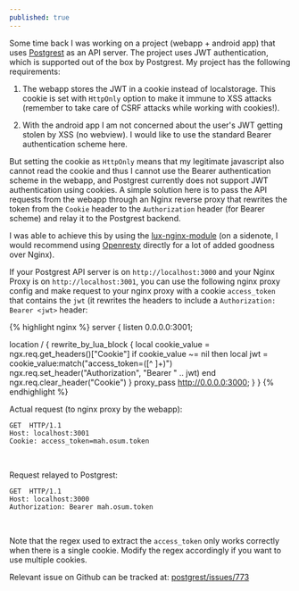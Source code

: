 ```yaml
---
published: true
---
```

Some time back I was working on a project (webapp + android app) that uses [Postgrest](https://postgrest.com/en/v0.4/) as an API server. The project uses JWT authentication, which is supported out of the box by Postgrest. My project has the following requirements:

1. The webapp stores the JWT in a cookie instead of localstorage. This cookie is set with `HttpOnly` option to make it immune to XSS attacks (remember to take care of CSRF attacks while working with cookies!).

2. With the android app I am not concerned about the user's JWT getting stolen by XSS (no webview). I would like to use the standard Bearer authentication scheme here.

But setting the cookie as `HttpOnly` means that my legitimate javascript also cannot read the cookie and thus I cannot use the Bearer authentication scheme in the webapp, and Postgrest currently does not support JWT authentication using cookies. A simple solution here is to pass the API requests from the webapp through an Nginx reverse proxy that rewrites the token from the `Cookie` header to the `Authorization` header (for Bearer scheme) and relay it to the Postgrest backend.

I was able to achieve this by using the [lux-nginx-module](https://github.com/openresty/lua-nginx-module) (on a sidenote, I would recommend using [Openresty](https://github.com/openresty) directly for a lot of added goodness over Nginx).

If your Postgrest API server is on `http://localhost:3000` and your Nginx Proxy is on `http://localhost:3001`, you can use the following nginx proxy config and make request to your nginx proxy with a cookie `access_token` that contains the `jwt` (it rewrites the headers to include a `Authorization: Bearer <jwt>` header:

{% highlight nginx %}
server {
  listen  0.0.0.0:3001;

  location / {
     rewrite_by_lua_block {
       local cookie_value = ngx.req.get_headers()["Cookie"]
       if cookie_value ~= nil then
         local jwt = cookie_value:match("access_token=([^ ]+)")
         ngx.req.set_header("Authorization", "Bearer " .. jwt)
       end
       ngx.req.clear_header("Cookie")
     }
     proxy_pass http://0.0.0.0:3000;
  }
}
{% endhighlight %}
<br />

Actual request (to nginx proxy by the webapp):

```
GET  HTTP/1.1
Host: localhost:3001
Cookie: access_token=mah.osum.token
```
<br />

Request relayed to Postgrest:

```
GET  HTTP/1.1
Host: localhost:3000
Authorization: Bearer mah.osum.token
```
<br />

Note that the regex used to extract the `access_token` only works correctly when there is a single cookie. Modify the regex accordingly if you want to use multiple cookies.

Relevant issue on Github can be tracked at: [postgrest/issues/773](https://github.com/begriffs/postgrest/issues/773)
